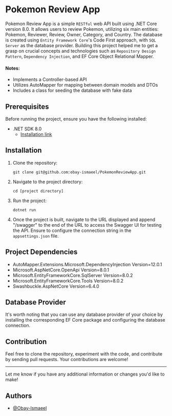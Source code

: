 # Pokemon Review App

Pokemon Review App is a simple `RESTful` web API built using .NET Core version 8.0. It allows users to review Pokemon, utilizing six main entities: Pokemon, Reviewer, Review, Owner, Category, and Country. The database is created using `Entity Framework Core`'s Code First approach, with `SQL Server` as the database provider. 
Building this project helped me to get a grasp on crucial concepts and technologies such as `Repository Design Pattern`, `Dependency Injection`, and EF Core Object Relational Mapper.

#### Notes:
- Implements a Controller-based API
- Utilizes AutoMapper for mapping between domain models and DTOs
- Includes a class for seeding the database with fake data

## Prerequisites

Before running the project, ensure you have the following installed:

- .NET SDK 8.0
  - [Installation link](https://dotnet.microsoft.com/en-us/download)

## Installation

1. Clone the repository:
    ```
    git clone git@github.com:obay-ismaeel/PokemonReviewApp.git
    ```

2. Navigate to the project directory:
    ```
    cd [project directory]
    ```

3. Run the project:
    ```
    dotnet run
    ```

4. Once the project is built, navigate to the URL displayed and append "/swagger" to the end of the URL to access the Swagger UI for testing the API. Ensure to configure the connection string in the `appsettings.json` file.

## Project Dependencies

- AutoMapper.Extensions.Microsoft.DependencyInjection Version=12.0.1
- Microsoft.AspNetCore.OpenApi Version=8.0.1
- Microsoft.EntityFrameworkCore.SqlServer Version=8.0.2
- Microsoft.EntityFrameworkCore.Tools Version=8.0.2
- Swashbuckle.AspNetCore Version=6.4.0

## Database Provider

It's worth noting that you can use any database provider of your choice by installing the corresponding EF Core package and configuring the database connection.

## Contribution

Feel free to clone the repository, experiment with the code, and contribute by sending pull requests. Your contributions are welcome!

---

Let me know if you have any additional information or changes you'd like to make!
## Authors
- [@Obay-Ismaeel](https://github.com/obay-ismaeel)

